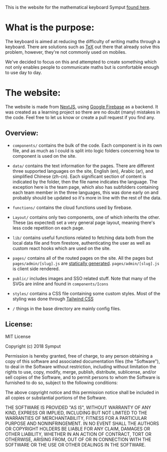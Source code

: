 This is the website for the mathematical keyboard Symput [found here](https://github.com/LefalChizzle/X15Symput).

# What is the purpose:
The keyboard is aimed at reducing the difficulty of writing maths through a keyboard. 
There are solutions such as [TeX](https://en.wikipedia.org/wiki/TeX) out there that already solve this problem, however, they're not commonly used on mobiles.

We've decided to focus on this and attempted to create something which not only enables people to communicate maths but is comfortable enough to use day to day.

# The website:
The website is made from [NextJS](https://nextjs.org/), using [Google Firebase](https://firebase.google.com/) as a backend. It was created as a learning project so there are no doubt (many) mistakes in the code. Feel free to let us know or create a pull request if you find any.

## Overview:
* `components/` contains the bulk of the code. Each component is in its own file, and as much as I could is split into logic folders concerning how to component is used on the site.


* `data/` contains the text information for the pages. There are different three supported languages on the site, English (en), Arabic (ar), and simplified Chinese (zh-cn). Each significant section of content is indicated by the folder, then the file name indicates the language. The exception here is the team page, which also has subfolders containing each team member in the three languages, this was done early on and probably should be updated so it's more in line with the rest of the data.


* `functions/` contains the cloud functions used by firebase.


* `Layout/` contains only two components, one of which inherits the other. These (as expected) set a very general page layout, meaning there's less code repetition on each page.
* `lib/` contains useful functions related to fetching data both from the local data file and from firestore, authenticating the user as well as custom react hooks which are used on the site.


*  `pages/` contains all of the routed pages on the site. All the pages but `pages/admin/[slug].js` are [statically generated](https://nextjs.org/docs/basic-features/pages#static-generation-recommended). `pages/admin/[slug].js` is client side rendered.


*  `public/` includes images and SSO related stuff. Note that many of the SVGs are inline and found in `components/Icons`

* `styles/` contains a CSS file containing some custom styles. Most of the styling was done through [Tailwind CSS](https://tailwindcss.com/)

* `/` things in the base directory are mainly config files.  

## License:
MIT License

Copyright (c) 2018 Symput

Permission is hereby granted, free of charge, to any person obtaining a copy of this software and associated documentation files (the "Software"), to deal in the Software without restriction, including without limitation the rights to use, copy, modify, merge, publish, distribute, sublicense, and/or sell copies of the Software, and to permit persons to whom the Software is furnished to do so, subject to the following conditions:

The above copyright notice and this permission notice shall be included in all copies or substantial portions of the Software.

THE SOFTWARE IS PROVIDED "AS IS", WITHOUT WARRANTY OF ANY KIND, EXPRESS OR IMPLIED, INCLUDING BUT NOT LIMITED TO THE WARRANTIES OF MERCHANTABILITY, FITNESS FOR A PARTICULAR PURPOSE AND NONINFRINGEMENT. IN NO EVENT SHALL THE AUTHORS OR COPYRIGHT HOLDERS BE LIABLE FOR ANY CLAIM, DAMAGES OR OTHER LIABILITY, WHETHER IN AN ACTION OF CONTRACT, TORT OR OTHERWISE, ARISING FROM, OUT OF OR IN CONNECTION WITH THE SOFTWARE OR THE USE OR OTHER DEALINGS IN THE SOFTWARE.
